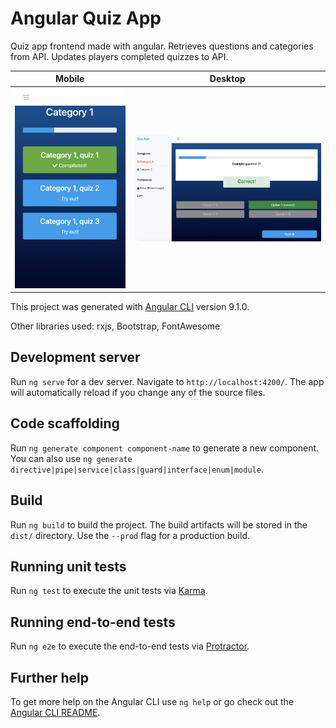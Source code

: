 # Angular Quiz App


Quiz app frontend made with angular. Retrieves questions and categories from API. 
Updates players completed quizzes to API.


Mobile            |  Desktop
:-------------------------:|:-------------------------:
  ![Mobile](https://github.com/JNygard/Angular-Quiz-App/blob/master/screenshot2.png)| ![Desktop](https://github.com/JNygard/Angular-Quiz-App/blob/master/screenshot1.png)



This project was generated with [Angular CLI](https://github.com/angular/angular-cli) version 9.1.0.

Other libraries used: rxjs, Bootstrap, FontAwesome

## Development server

Run `ng serve` for a dev server. Navigate to `http://localhost:4200/`. The app will automatically reload if you change any of the source files.

## Code scaffolding

Run `ng generate component component-name` to generate a new component. You can also use `ng generate directive|pipe|service|class|guard|interface|enum|module`.

## Build

Run `ng build` to build the project. The build artifacts will be stored in the `dist/` directory. Use the `--prod` flag for a production build.

## Running unit tests

Run `ng test` to execute the unit tests via [Karma](https://karma-runner.github.io).

## Running end-to-end tests

Run `ng e2e` to execute the end-to-end tests via [Protractor](http://www.protractortest.org/).

## Further help

To get more help on the Angular CLI use `ng help` or go check out the [Angular CLI README](https://github.com/angular/angular-cli/blob/master/README.md).
